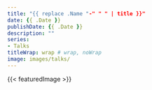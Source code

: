 ```yaml
---
title: "{{ replace .Name "-" " " | title }}"
date: {{ .Date }}
publishDate: {{ .Date }}
description: ""
series:
- Talks
titleWrap: wrap # wrap, noWrap
image: images/talks/
---
```

{{< featuredImage >}}
